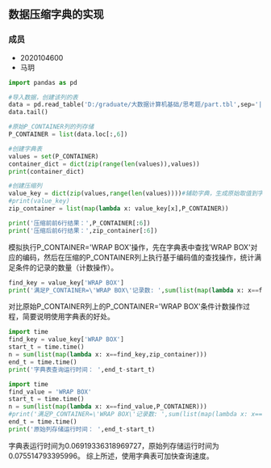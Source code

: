 ## 数据压缩字典的实现
### 成员
- 2020104600
- 马玥

```python
import pandas as pd 

#导入数据，创建该列的表
data = pd.read_table('D:/graduate/大数据计算机基础/思考题/part.tbl',sep='|',header=None) 
data.tail() 

#原始P_CONTAINER列的列存储
P_CONTAINER = list(data.loc[:,6])

#创建字典表
values = set(P_CONTAINER)
container_dict = dict(zip(range(len(values)),values))
print(container_dict) 

#创建压缩列
value_key = dict(zip(values,range(len(values))))#辅助字典，生成原始取值到字典编码的压缩列
#print(value_key)
zip_container = list(map(lambda x: value_key[x],P_CONTAINER))

print('压缩前前6行结果：',P_CONTAINER[:6]) 
print('压缩后前6行结果：',zip_container[:6]) 
```

模拟执行P_CONTAINER='WRAP BOX'操作，先在字典表中查找'WRAP BOX'对应的编码，然后在压缩的P_CONTAINER列上执行基于编码值的查找操作，统计满足条件的记录的数量（计数操作）。

```python
find_key = value_key['WRAP BOX']
print('满足P_CONTAINER=\'WRAP BOX\'记录数: ',sum(list(map(lambda x: x==find_key,zip_container))))   
```

对比原始P_CONTAINER列上的P_CONTAINER='WRAP BOX'条件计数操作过程，简要说明使用字典表的好处。

```python
import time 
find_key = value_key['WRAP BOX']
start_t = time.time() 
n = sum(list(map(lambda x: x==find_key,zip_container)))
end_t = time.time() 
print('字典表查询运行时间： ',end_t-start_t)  

import time  
find_value = 'WRAP BOX' 
start_t = time.time() 
n = sum(list(map(lambda x: x==find_value,P_CONTAINER)))
#print('满足P_CONTAINER=\'WRAP BOX\'记录数: ',sum(list(map(lambda x: x==find_value,P_CONTAINER))))   
end_t = time.time() 
print('原始列存储运行时间： ',end_t-start_t)  
```
字典表运行时间为0.06919336318969727，原始列存储运行时间为0.075514793395996。
综上所述，使用字典表可加快查询速度。
